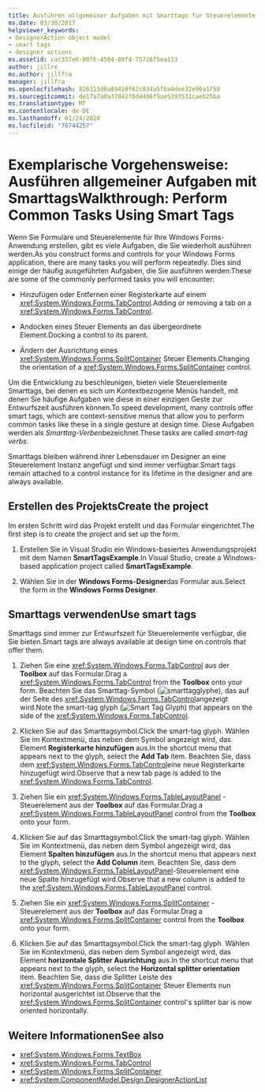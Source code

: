 ```yaml
---
title: Ausführen allgemeiner Aufgaben mit Smarttags für Steuerelemente
ms.date: 03/30/2017
helpviewer_keywords:
- DesignerAction object model
- smart tags
- designer actions
ms.assetid: cac337e6-00f6-4584-80f4-75728f5ea113
author: jillre
ms.author: jillfra
manager: jillfra
ms.openlocfilehash: 826313d0a89410f62c034a5fba4dee32e90a1750
ms.sourcegitcommit: de17a7a0a37042f0d4406f5ae5393531caeb25ba
ms.translationtype: MT
ms.contentlocale: de-DE
ms.lasthandoff: 01/24/2020
ms.locfileid: "76744257"
---
```

# <a name="walkthrough-perform-common-tasks-using-smart-tags"></a><span data-ttu-id="dd85e-102">Exemplarische Vorgehensweise: Ausführen allgemeiner Aufgaben mit Smarttags</span><span class="sxs-lookup"><span data-stu-id="dd85e-102">Walkthrough: Perform Common Tasks Using Smart Tags</span></span>

<span data-ttu-id="dd85e-103">Wenn Sie Formulare und Steuerelemente für Ihre Windows Forms-Anwendung erstellen, gibt es viele Aufgaben, die Sie wiederholt ausführen werden.</span><span class="sxs-lookup"><span data-stu-id="dd85e-103">As you construct forms and controls for your Windows Forms application, there are many tasks you will perform repeatedly.</span></span> <span data-ttu-id="dd85e-104">Dies sind einige der häufig ausgeführten Aufgaben, die Sie ausführen werden:</span><span class="sxs-lookup"><span data-stu-id="dd85e-104">These are some of the commonly performed tasks you will encounter:</span></span>

- <span data-ttu-id="dd85e-105">Hinzufügen oder Entfernen einer Registerkarte auf einem <xref:System.Windows.Forms.TabControl>.</span><span class="sxs-lookup"><span data-stu-id="dd85e-105">Adding or removing a tab on a <xref:System.Windows.Forms.TabControl>.</span></span>

- <span data-ttu-id="dd85e-106">Andocken eines Steuer Elements an das übergeordnete Element.</span><span class="sxs-lookup"><span data-stu-id="dd85e-106">Docking a control to its parent.</span></span>

- <span data-ttu-id="dd85e-107">Ändern der Ausrichtung eines <xref:System.Windows.Forms.SplitContainer> Steuer Elements.</span><span class="sxs-lookup"><span data-stu-id="dd85e-107">Changing the orientation of a <xref:System.Windows.Forms.SplitContainer> control.</span></span>

<span data-ttu-id="dd85e-108">Um die Entwicklung zu beschleunigen, bieten viele Steuerelemente Smarttags, bei denen es sich um Kontextbezogene Menüs handelt, mit denen Sie häufige Aufgaben wie diese in einer einzigen Geste zur Entwurfszeit ausführen können.</span><span class="sxs-lookup"><span data-stu-id="dd85e-108">To speed development, many controls offer smart tags, which are context-sensitive menus that allow you to perform common tasks like these in a single gesture at design time.</span></span> <span data-ttu-id="dd85e-109">Diese Aufgaben werden als *Smarttag-Verben*bezeichnet.</span><span class="sxs-lookup"><span data-stu-id="dd85e-109">These tasks are called *smart-tag verbs*.</span></span>

<span data-ttu-id="dd85e-110">Smarttags bleiben während ihrer Lebensdauer im Designer an eine Steuerelement Instanz angefügt und sind immer verfügbar.</span><span class="sxs-lookup"><span data-stu-id="dd85e-110">Smart tags remain attached to a control instance for its lifetime in the designer and are always available.</span></span>

## <a name="create-the-project"></a><span data-ttu-id="dd85e-111">Erstellen des Projekts</span><span class="sxs-lookup"><span data-stu-id="dd85e-111">Create the project</span></span>

<span data-ttu-id="dd85e-112">Im ersten Schritt wird das Projekt erstellt und das Formular eingerichtet.</span><span class="sxs-lookup"><span data-stu-id="dd85e-112">The first step is to create the project and set up the form.</span></span>

1. <span data-ttu-id="dd85e-113">Erstellen Sie in Visual Studio ein Windows-basiertes Anwendungsprojekt mit dem Namen **SmartTagsExample**.</span><span class="sxs-lookup"><span data-stu-id="dd85e-113">In Visual Studio, create a Windows-based application project called **SmartTagsExample**.</span></span>

2. <span data-ttu-id="dd85e-114">Wählen Sie in der **Windows Forms-Designer**das Formular aus.</span><span class="sxs-lookup"><span data-stu-id="dd85e-114">Select the form in the **Windows Forms Designer**.</span></span>

## <a name="use-smart-tags"></a><span data-ttu-id="dd85e-115">Smarttags verwenden</span><span class="sxs-lookup"><span data-stu-id="dd85e-115">Use smart tags</span></span>

<span data-ttu-id="dd85e-116">Smarttags sind immer zur Entwurfszeit für Steuerelemente verfügbar, die Sie bieten.</span><span class="sxs-lookup"><span data-stu-id="dd85e-116">Smart tags are always available at design time on controls that offer them.</span></span>

1. <span data-ttu-id="dd85e-117">Ziehen Sie eine <xref:System.Windows.Forms.TabControl> aus der **Toolbox** auf das Formular.</span><span class="sxs-lookup"><span data-stu-id="dd85e-117">Drag a <xref:System.Windows.Forms.TabControl> from the **Toolbox** onto your form.</span></span> <span data-ttu-id="dd85e-118">Beachten Sie das Smarttag-Symbol (![smarttagglyphe](./media/vs-winformsmttagglyph.gif)), das auf der Seite des <xref:System.Windows.Forms.TabControl>angezeigt wird.</span><span class="sxs-lookup"><span data-stu-id="dd85e-118">Note the smart-tag glyph (![Smart Tag Glyph](./media/vs-winformsmttagglyph.gif)) that appears on the side of the <xref:System.Windows.Forms.TabControl>.</span></span>

2. <span data-ttu-id="dd85e-119">Klicken Sie auf das Smarttagsymbol.</span><span class="sxs-lookup"><span data-stu-id="dd85e-119">Click the smart-tag glyph.</span></span> <span data-ttu-id="dd85e-120">Wählen Sie im Kontextmenü, das neben dem Symbol angezeigt wird, das Element **Registerkarte hinzufügen** aus.</span><span class="sxs-lookup"><span data-stu-id="dd85e-120">In the shortcut menu that appears next to the glyph, select the **Add Tab** item.</span></span> <span data-ttu-id="dd85e-121">Beachten Sie, dass dem <xref:System.Windows.Forms.TabControl>eine neue Registerkarte hinzugefügt wird.</span><span class="sxs-lookup"><span data-stu-id="dd85e-121">Observe that a new tab page is added to the <xref:System.Windows.Forms.TabControl>.</span></span>

3. <span data-ttu-id="dd85e-122">Ziehen Sie ein <xref:System.Windows.Forms.TableLayoutPanel> -Steuerelement aus der **Toolbox** auf das Formular.</span><span class="sxs-lookup"><span data-stu-id="dd85e-122">Drag a <xref:System.Windows.Forms.TableLayoutPanel> control from the **Toolbox** onto your form.</span></span>

4. <span data-ttu-id="dd85e-123">Klicken Sie auf das Smarttagsymbol.</span><span class="sxs-lookup"><span data-stu-id="dd85e-123">Click the smart-tag glyph.</span></span> <span data-ttu-id="dd85e-124">Wählen Sie im Kontextmenü, das neben dem Symbol angezeigt wird, das Element **Spalten hinzufügen** aus.</span><span class="sxs-lookup"><span data-stu-id="dd85e-124">In the shortcut menu that appears next to the glyph, select the **Add Column** item.</span></span> <span data-ttu-id="dd85e-125">Beachten Sie, dass dem <xref:System.Windows.Forms.TableLayoutPanel>-Steuerelement eine neue Spalte hinzugefügt wird.</span><span class="sxs-lookup"><span data-stu-id="dd85e-125">Observe that a new column is added to the <xref:System.Windows.Forms.TableLayoutPanel> control.</span></span>

5. <span data-ttu-id="dd85e-126">Ziehen Sie ein <xref:System.Windows.Forms.SplitContainer> -Steuerelement aus der **Toolbox** auf das Formular.</span><span class="sxs-lookup"><span data-stu-id="dd85e-126">Drag a <xref:System.Windows.Forms.SplitContainer> control from the **Toolbox** onto your form.</span></span>

6. <span data-ttu-id="dd85e-127">Klicken Sie auf das Smarttagsymbol.</span><span class="sxs-lookup"><span data-stu-id="dd85e-127">Click the smart-tag glyph.</span></span> <span data-ttu-id="dd85e-128">Wählen Sie im Kontextmenü, das neben dem Symbol angezeigt wird, das Element **horizontale Splitter Ausrichtung** aus.</span><span class="sxs-lookup"><span data-stu-id="dd85e-128">In the shortcut menu that appears next to the glyph, select the **Horizontal splitter orientation** item.</span></span> <span data-ttu-id="dd85e-129">Beachten Sie, dass die Splitter Leiste des <xref:System.Windows.Forms.SplitContainer> Steuer Elements nun horizontal ausgerichtet ist.</span><span class="sxs-lookup"><span data-stu-id="dd85e-129">Observe that the <xref:System.Windows.Forms.SplitContainer> control's splitter bar is now oriented horizontally.</span></span>

## <a name="see-also"></a><span data-ttu-id="dd85e-130">Weitere Informationen</span><span class="sxs-lookup"><span data-stu-id="dd85e-130">See also</span></span>

- <xref:System.Windows.Forms.TextBox>
- <xref:System.Windows.Forms.TabControl>
- <xref:System.Windows.Forms.SplitContainer>
- <xref:System.ComponentModel.Design.DesignerActionList>
